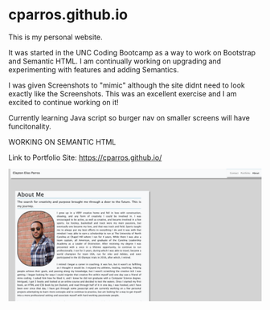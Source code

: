 # cparros.github.io
This is my personal website. 

It was started in the UNC Coding Bootcamp as a way to work on Bootstrap and Semantic HTML. I am continually working on upgrading and experimenting with features and adding Semantics. 

I was given Screenshots to "mimic" although the site didnt need to look exactly like the Screenshots. This was an excellent exercise and I am excited to continue working on it!

Currently learning Java script so burger nav on smaller screens will have funcitonality.

WORKING ON SEMANTIC HTML

Link to Portfolio Site: https://cparros.github.io/

![screenshot](./images/homepage.png)